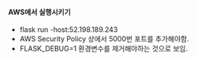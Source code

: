 #### AWS에서 실행시키기 
- flask run -host:52.198.189.243
- AWS Security Policy 상에서 5000번 포트를 추가해야함.
- FLASK_DEBUG=1 환경변수를 제거해야하는 것으로 보임. 



